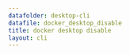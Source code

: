 ```yaml
---
datafolder: desktop-cli
datafile: docker_desktop_disable
title: docker desktop disable
layout: cli
---
```

